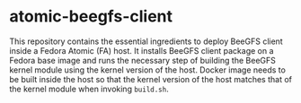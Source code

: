 # atomic-beegfs-client

This repository contains the essential ingredients to deploy BeeGFS client
inside a Fedora Atomic (FA) host. It installs BeeGFS client package on a Fedora
base image and runs the necessary step of building the BeeGFS kernel module
using the kernel version of the host. Docker image needs to be built inside the
host so that the kernel version of the host matches that of the kernel module
when invoking `build.sh`.

